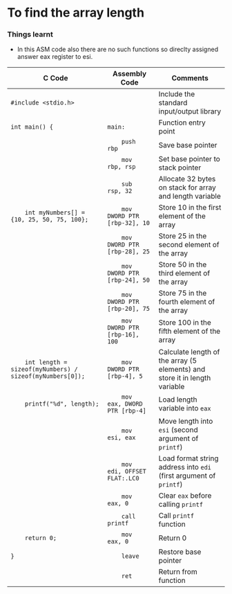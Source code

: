 # To find the array length 

### Things learnt 
  - In this ASM code also there are no such functions so direclty assigned answer eax register to esi.

| C Code | Assembly Code | Comments |
|--------|----------------|----------|
| `#include <stdio.h>` | | Include the standard input/output library |
| `int main() {` | `main:` | Function entry point |
| | `    push    rbp` | Save base pointer |
| | `    mov     rbp, rsp` | Set base pointer to stack pointer |
| | `    sub     rsp, 32` | Allocate 32 bytes on stack for array and length variable |
| `    int myNumbers[] = {10, 25, 50, 75, 100};` | `    mov     DWORD PTR [rbp-32], 10` | Store 10 in the first element of the array |
| | `    mov     DWORD PTR [rbp-28], 25` | Store 25 in the second element of the array |
| | `    mov     DWORD PTR [rbp-24], 50` | Store 50 in the third element of the array |
| | `    mov     DWORD PTR [rbp-20], 75` | Store 75 in the fourth element of the array |
| | `    mov     DWORD PTR [rbp-16], 100` | Store 100 in the fifth element of the array |
| `    int length = sizeof(myNumbers) / sizeof(myNumbers[0]);` | `    mov     DWORD PTR [rbp-4], 5` | Calculate length of the array (5 elements) and store it in length variable |
| `    printf("%d", length);` | `    mov     eax, DWORD PTR [rbp-4]` | Load length variable into `eax` |
| | `    mov     esi, eax` | Move length into `esi` (second argument of `printf`) |
| | `    mov     edi, OFFSET FLAT:.LC0` | Load format string address into `edi` (first argument of `printf`) |
| | `    mov     eax, 0` | Clear `eax` before calling `printf` |
| | `    call    printf` | Call `printf` function |
| `    return 0;` | `    mov     eax, 0` | Return 0 |
| `}` | `    leave` | Restore base pointer |
| | `    ret` | Return from function |
